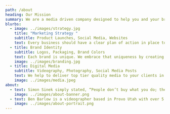 ```yaml
---
path: /about
heading: Our Mission
summary: We are a media driven company designed to help you and your brand reach new heights by giving you the media tools you need to reach your planned goals and company vision.
blurbs:
  - image: ../images/strategy.jpg
    title: "Marketing Strategy "
    subtitle: Product Launches, Social Media, Websites
    text: Every business should have a clear plan of action in place to guide the company towards their desired goals. By asking clear and targeted questions, we are able to help create a unique plan specific for your company.
  - title: Brand Identity
    subtitle: Logos, Packaging, Brand Colors
    text: Each brand is unique. We embrace that uniqueness by creating logos, marketing videos, and custom packaging specific to your needs. We'll help ensure that your brand and products will be clearly represented to all of your clients.
    image: ../images/branding.jpg
  - title: Digital Media
    subtitle: Videography, Photography, Social Media Posts
    text: We help to deliver top tier quality media to your clients in a variety of formats. We create tailored content to help you reach the customers you want and need.
    image: ../images/media.jpeg
about: 
  - text: Simon Sinek simply stated, “People don’t buy what you do; they buy why you do it. And what you do simply proves what you believe.” Empower the Rebel was built around the idea that each step that we take and each decision we make truly reveals who we are and what we believe. It is when our actions prove our beliefs that our client base or ‘audience’ is willing to buy our products and services because their beliefs are similar to ours. Our mission is to help you as a company connect with your clients on a more personal level, and then show them what you have to offer. We bring your products and services to life, highlighting your customer’s lifestyle through customized videos created specifically for you and your company.
    image: ../images/about-banner.png
  - text: Ben Barlow is a videographer based in Provo Utah with over 5 years of experience in his craft. Ben was first introduced to videography during his sophomore year at high school, editing a lightsaber battle that was painted frame by frame until the video was completed 3 months later. He has since grown from the videos he had created using Adobe After Effects and Premiere Pro and is now using Davinci Resolve to create more cinematic and closer to life videos that can help spread positivity and change the world for the better. Through constant creation and a different perception on how most view the world, Ben has grown constantly seeking to push the boundaries on what is possible and what can be accomplished. You do not need to be signed by a label to create an album, you do not need to be contracted with a production company to film a full length movie, and you do not need anyone else’s permission to create the art that lives inside of you.
    image: ../images/about-portrait.png
---
```

